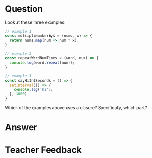 # Question
Look at these three examples:

```js
// example 1
const multiplyNumberByX = (nums, x) => {
  return nums.map(num => num * x);
}

// example 2
const repeatWordNumTimes = (word, num) => {
  console.log(word.repeat(num));
}

// example 3
const sayHiIn3Seconds = () => {
  setInterval(() => {
    console.log('hi');
  }, 3000)
}
```

Which of the examples above uses a closure? Specifically, which part?

# Answer


# Teacher Feedback
